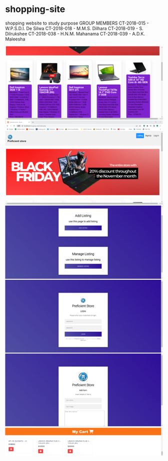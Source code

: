 # shopping-site
shopping website to study purpose
GROUP MEMBERS
CT-2018-015 - W.P.S.D.I. De Silwa
CT-2018-018 - M.M.S. Dilhara
CT-2018-019 - S. Dilrukshee
CT-2018-038 - H.N.M. Mahanama
CT-2018-039 - A.D.K. Maleesha

![alt text](https://github.com/chapayev0/shopping-site/blob/main/Screenshots/web2.png)
![alt text](https://github.com/chapayev0/shopping-site/blob/main/Screenshots/web1.png)
![alt text](https://github.com/chapayev0/shopping-site/blob/main/Screenshots/admin%20access.png)
![alt text](https://github.com/chapayev0/shopping-site/blob/main/Screenshots/login%20profile.png)
![alt text](https://github.com/chapayev0/shopping-site/blob/main/Screenshots/admin%20edit1.png)
![alt text](https://github.com/chapayev0/shopping-site/blob/main/Screenshots/cart%20adding.png)
